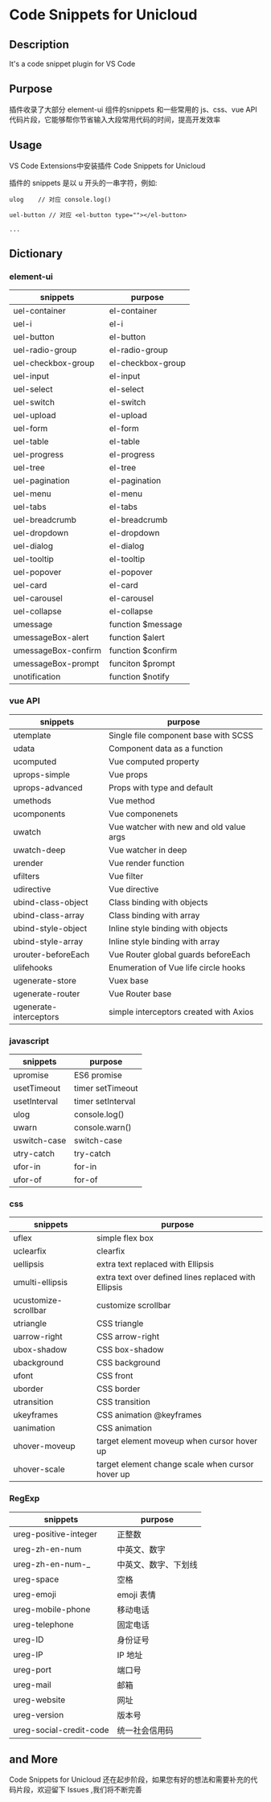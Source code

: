 # Code Snippets for Unicloud

## Description

It's a code snippet plugin for VS Code


## Purpose

插件收录了大部分 element-ui 组件的snippets 和一些常用的 js、css、vue API 代码片段，它能够帮你节省输入大段常用代码的时间，提高开发效率


## Usage
VS Code Extensions中安装插件 Code Snippets for Unicloud

插件的 snippets 是以 u 开头的一串字符，例如:
```
ulog    // 对应 console.log()

uel-button // 对应 <el-button type=""></el-button>

...
```


## Dictionary
### element-ui
snippets|purpose
-|-
uel-container|el-container
uel-i|el-i
uel-button|el-button
uel-radio-group|el-radio-group
uel-checkbox-group|el-checkbox-group
uel-input|el-input
uel-select|el-select
uel-switch|el-switch
uel-upload|el-upload
uel-form|el-form
uel-table|el-table
uel-progress|el-progress
uel-tree|el-tree
uel-pagination|el-pagination
uel-menu|el-menu
uel-tabs|el-tabs
uel-breadcrumb|el-breadcrumb
uel-dropdown|el-dropdown
uel-dialog|el-dialog
uel-tooltip|el-tooltip
uel-popover|el-popover
uel-card|el-card
uel-carousel|el-carousel
uel-collapse|el-collapse
umessage|function $message
umessageBox-alert|function $alert
umessageBox-confirm|function $confirm
umessageBox-prompt|funciton $prompt
unotification|function $notify

### vue API
snippets|purpose
-|-
utemplate|Single file component base with SCSS
udata|Component data as a function
ucomputed|Vue computed property
uprops-simple|Vue props
uprops-advanced|Props with type and default
umethods|Vue method
ucomponents|Vue componenets
uwatch|Vue watcher with new and old value args
uwatch-deep|Vue watcher in deep
urender|Vue render function
ufilters|Vue filter
udirective|Vue directive
ubind-class-object|Class binding with objects
ubind-class-array|Class binding with array
ubind-style-object|Inline style binding with objects
ubind-style-array|Inline style binding with array
urouter-beforeEach|Vue Router global guards beforeEach
ulifehooks|Enumeration of Vue life circle hooks
ugenerate-store|Vuex base
ugenerate-router|Vue Router base
ugenerate-interceptors|simple interceptors created with Axios

### javascript
snippets|purpose
-|-
upromise|ES6 promise
usetTimeout|timer setTimeout
usetInterval|timer setInterval
ulog|console.log()
uwarn|console.warn()
uswitch-case|switch-case
utry-catch|try-catch
ufor-in|for-in
ufor-of|for-of

### css
snippets|purpose
-|-
uflex|simple flex box
uclearfix|clearfix
uellipsis|extra text replaced with Ellipsis
umulti-ellipsis|extra text over defined lines replaced with Ellipsis
ucustomize-scrollbar|customize scrollbar
utriangle|CSS triangle
uarrow-right|CSS arrow-right
ubox-shadow|CSS box-shadow
ubackground|CSS background
ufont|CSS front
uborder|CSS border
utransition|CSS transition
ukeyframes|CSS animation @keyframes
uanimation|CSS animation
uhover-moveup|target element moveup when cursor hover up
uhover-scale|target element change scale when cursor hover up

### RegExp
snippets|purpose
-|-
ureg-positive-integer|正整数
ureg-zh-en-num|中英文、数字
ureg-zh-en-num-_|中英文、数字、下划线
ureg-space|空格
ureg-emoji|emoji 表情
ureg-mobile-phone|移动电话
ureg-telephone|固定电话
ureg-ID|身份证号
ureg-IP|IP 地址
ureg-port|端口号
ureg-mail|邮箱
ureg-website|网址
ureg-version|版本号
ureg-social-credit-code|统一社会信用码



## and More
Code Snippets for Unicloud 还在起步阶段，如果您有好的想法和需要补充的代码片段，欢迎留下 Issues ,我们将不断完善

